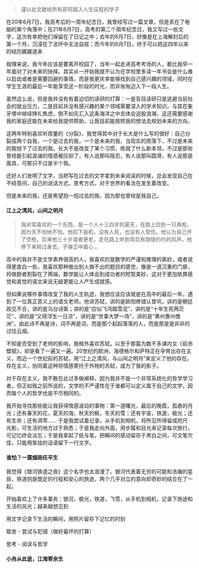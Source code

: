 > 谨以此文献给所有即将踏入人生征程的学子



在20年6月7日，我高考后的一周年纪念日，我曾经写过一篇文章，但是丢在了电脑的某个角落中；在21年6月7日，高考的第二个周年纪念日，我又写过一些文字，这次有幸把他们保留在了日记之中；去年的6月7日，好像是在上海解封后的第一个月，沉浸在了法环中无法自拔；而今年的6月7日，终于可以把这四年以来的经历娓娓道来

按理来说，我今年应该是要离开校园了，当年一起走进高考考场的人，都比我早一年面对了对未来的抉择。其实从一开始我就不认为在学校里多读一年书会是什么难以启齿或者是需要回避的事情，而是我更庆幸能够找到自己感兴趣的领域，同时在学生生涯的最后一年能享受这一阶段的时光，而非匆匆迈入下一段人生。

虽然这么说，但是我并没有有着迫切的读研的打算：一是盲目读研只是逃避当前社会的就业压力，二是目前并没有感兴趣的某个领域需要深入的学术知识。与其在象牙塔中继续挣扎焦虑，倒不如先汇入这条海洋之中去体会这股浪潮，这还需要感谢我的家庭还能在未来给我提供帮助，让我目前能按照我的想法去规划未来的方向。



这两年特别喜欢听周董的《分裂》，我觉得其中对于长大是什么写的很好：自己分裂成两个自我，一个是过去的我，一个是未来的我，当现实的雨落下，不过是未来的我抛下了过去的我。长大不是改变了某个习惯，练就了什么新本领，不过是那些曾经能引起波澜的情感被压抑了，有人说那叫隐忍，有人说那叫圆滑，有人说那是面具，可那只不过是半个我。

还好人们发明了文字，当把写在过去的文字拿到未来阅读的时候，总会发现自己在不经意间，自己的说话方式，思考方式，对于世界的看法在发生着改变。



但是未来的我，还是希望抱一抱过去的我，因为那也曾经是我自己。



#### 江上之清风，山间之明月

> 我非常喜欢的一个东西，是一个人十三四岁的夏天，在路上捡到一只真枪。因为天不怕地不怕，他扣下扳机，没有人死，也没有人受伤。他认为自己开了空枪，后来他三十岁或者更老，走在路上听到背后有隐隐约约的风声。他停下来转过身去，子弹正中眉心 。

​	高中的我并不是文学素养很高的人，我喜欢的是数学的严谨和推理的美妙，或者说得更直白一些，我喜欢那种做出别人做不出的题目的感觉，像是一道沉重的门扉，将做题者割裂在了两端，数学能让人体会到成功者的短暂美妙，这对于更加依靠感觉和直觉的语文来说无疑更能让人产生成就感。

​	但如果说哪件事情改变了我的人生轨迹，我想应该应该就是在高中的最后一年，遇到了一位真正意义上的语文老师。他讲苏轼，讲的是欧阳修错认曾巩，讲的是朝廷政见不合，讲的是乌台诗案；讲的是“应似飞鸿踏雪泥”，讲的是“十年生死两茫茫”，讲的是“又得浮生一日凉”，讲的是“世事大梦一场”，讲的是“黄州惠州儋洲”。由此诗不再是诗，词不再是词，而是那个起起落落的人，而是那是是非非的过往云烟。

​	不知是否受到了老师的影响，我格外喜欢苏轼。以至于那篇为数不多课内文《前赤壁赋》，却是看了一遍又一遍。20世纪的欧洲，海德格尔和萨特正在孕育出存在主义，而近一个世纪前的苏轼，用“江上之清风，与山间之明月”来定义了他的存在。存在主义，协同着这种将情感寄托于外物的苏轼，成为了我的影子。

​	对于存在主义，我不敢在此过多做阐释，因为我并不是一个非常系统化的哲学学习者。但正如我之前所说的，文学的不严谨性在于谁都可以定义属于自己的文学，因而每个人的哲学也是不尽相同的。

​	我开始寻找那些能让我获得情感波动的事物：第一道曙光，最后的晚霞，孤悬的月光；还有春天的花，夏天的海，秋天的枫，冬天的雪；还有宇宙，铁道，极光；还有生命；还有凋零...... 于是我尝试着记录，从手机到相机，将所见所得留成咫尺光影，可生活的地方过于熟悉；于是我走向外面，用步履和目光来记录每次旅行，可记忆终会淡忘；于是我拿起了纸与笔，把瞬间的感动留存于黑白之间，可文笔欠佳，只能用笨拙的话语留下一行文字。

#### 谁怕？一蓑烟雨任平生

我觉得《银河铁道之夜》这个名字也太浪漫了。银河代表着无穷的可能和浩瀚的星辰，铁道则是既定的行程和安心的旅途，两个几乎对立的意向却奇妙的结合在了一起。

开始喜欢上了许多事务：银河，极光，铁道，飞雪，从手机到相机，记录下旅途和生活的风光；越来越想见到

用文字记录下生活的瞬间，用照片留存下记忆的时刻



取舍 - 尝试与犯错（做好最坏的打算）

思考 - 阅读与哲学

#### 小舟从此逝，江海寄余生